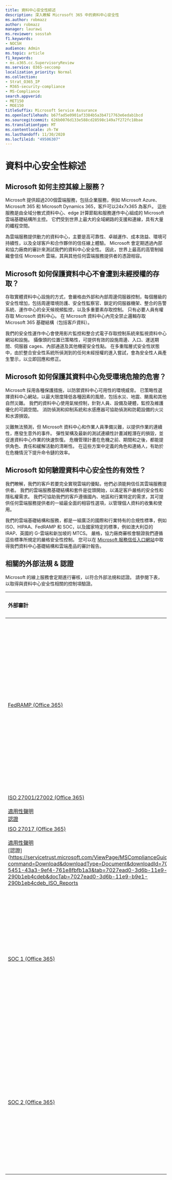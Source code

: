 ```yaml
---
title: 資料中心安全性綜述
description: 深入瞭解 Microsoft 365 中的資料中心安全性
ms.author: robmazz
author: robmazz
manager: laurawi
ms.reviewer: sosstah
f1.keywords:
- NOCSH
audience: Admin
ms.topic: article
f1_keywords:
- ms.o365.cc.SupervisoryReview
ms.service: O365-seccomp
localization_priority: Normal
ms.collection:
- Strat_O365_IP
- M365-security-compliance
- MS-Compliance
search.appverid:
- MET150
- MOE150
titleSuffix: Microsoft Service Assurance
ms.openlocfilehash: b67fad5e0901af3384b5a3b4717763e6edab1bcd
ms.sourcegitcommit: 626b0076d133e588cd28598c149a7f272fc18bae
ms.translationtype: MT
ms.contentlocale: zh-TW
ms.lasthandoff: 11/30/2020
ms.locfileid: "49506307"
---
```

# <a name="datacenter-security-overview"></a>資料中心安全性綜述

## <a name="how-does-microsoft-host-its-online-services"></a>Microsoft 如何主控其線上服務？

Microsoft 提供超過200個雲端服務，包括企業服務，例如 Microsoft Azure、Microsoft 365 和 Microsoft Dynamics 365，客戶可以24x7x365 為客戶。 這些服務是由全域分散式資料中心、edge 計算節點和服務運作中心組成的 Microsoft 雲端基礎結構所主控。 它們受到世界上最大的全域網路的支援和連線，具有大量的纖程空間。

為雲端服務提供動力的資料中心，主要是高可靠性、卓越運作、成本效益、環境可持續性，以及全球客戶和合作夥伴的信任線上體驗。 Microsoft 會定期透過內部和協力廠商的審計來測試我們的資料中心安全性。 因此，世界上最高的高管制組織會信任 Microsoft 雲端，其與其他任何雲端服務提供者的憑證相容。

## <a name="how-does-microsoft-protect-its-datacenters-from-unauthorized-access"></a>Microsoft 如何保護資料中心不會遭到未經授權的存取？

存取實體資料中心設施的方式，會嚴格由外部和內部周邊伺服器控制，每個層級的安全性增加，包括周邊環境防護、安全性監察官、鎖定的伺服器機架、整合的告警系統、運作中心的全天候視頻監控，以及多重要素存取控制。 只有必要人員有權存取 Microsoft 資料中心。 在 Microsoft 資料中心內完全禁止邏輯存取 Microsoft 365 基礎結構（包括客戶資料）。

我們的安全性運作中心會使用影片監控和整合式電子存取控制系統來監視資料中心網站和設施。 攝像頭的位置已策略性，可提供有效的設施周邊、入口、運送期間、伺服器 cages、內部通道及其他機密安全性點。 在多重階層式安全性狀態中，由於整合安全性系統所偵測到的任何未經授權的進入嘗試，會為安全性人員產生警示，以立即回應和修正。

## <a name="how-does-microsoft-protect-its-datacenters-from-environmental-hazards"></a>Microsoft 如何保護其資料中心免受環境危險的危害？

Microsoft 採用各種保護措施，以防禦資料中心可用性的環境威脅。 已策略性選擇資料中心網站，以最大限度降低各種因素的風險，包括水災、地震、颶風和其他自然災難。 我們的資料中心使用氣候控制，針對人員、設備及硬體，監控及維護優化的可調空間。 消防偵測和抑制系統和水感應器可協助偵測和防範設備的火災和水源損毀。

災難無法預測，但 Microsoft 資料中心和作業人員準備災難，以提供作業的連續性，應發生意外的事件。 彈性架構及最新的測試連續性計畫減輕潛在的損毀，並促進資料中心作業的快速恢復。 危機管理計畫在危機之前、期間和之後，都能提供角色、責任和緩解活動的清晰性。 在這些方案中定義的角色和連絡人，有助於在危機情況下提升命令鏈的效率。

## <a name="how-does-microsoft-verify-the-effectiveness-of-datacenter-security"></a>Microsoft 如何驗證資料中心安全性的有效性？

我們瞭解，我們的客戶若要完全實現雲端的優點，他們必須能夠信任其雲端服務提供者。 我們的雲端服務基礎結構和套件是從頭開始，以滿足客戶嚴格的安全性和隱私權需求。 我們可協助我們的客戶遵循國內、地區和行業特定的需求，其可提供任何雲端服務提供者的一組最全面的相容性選項，以管理個人資料的收集和使用。

我們的雲端基礎結構和服務，都是一組廣泛的國際和行業特有的合規性標準，例如 ISO、HIPAA、FedRAMP 和 SOC，以及國家特定的標準，例如澳大利亞的 IRAP、英國的 G-雲端和新加坡的 MTCS。 嚴格，協力廠商審核會驗證我們遵循這些標準所規定的嚴格安全性控制。 您可以在 [Microsoft 服務信任入口網站](https://servicetrust.microsoft.com/)中取得我們資料中心基礎結構和雲端產品的審計報告。

## <a name="related-external-regulations--certifications"></a>相關的外部法規 & 認證

Microsoft 的線上服務會定期進行審核，以符合外部法規和認證。 請參閱下表，以取得與資料中心安全性相關的控制項驗證。

| **外部審計** | **Section** | **最新報告日期** |
|:--------------------|:------------|:-----------------------|  
| [FedRAMP (Office 365) ](https://compliance.microsoft.com/compliancemanager) | PE-2：實體存取授權 <br> PE-3：實體存取控制 <br> PE-6：監控實體存取 <br> PE-11：緊急電源 <br> PE-13：防火防護 <br> PE-14：溫度和濕度控制 <br> PE-15：水源損毀防護 | 2020年9月24日 |
| [ISO 27001/27002 (Office 365) ](https://servicetrust.microsoft.com/ViewPage/MSComplianceGuideV3?command=Download&downloadType=Document&downloadId=d7864d4f-e053-4cc4-a964-fa526d07c3be&tab=7027ead0-3d6b-11e9-b9e1-290b1eb4cdeb&docTab=7027ead0-3d6b-11e9-b9e1-290b1eb4cdeb_ISO_Reports) <br><br> [適用性聲明](https://servicetrust.microsoft.com/ViewPage/MSComplianceGuide?command=Download&downloadType=Document&downloadId=8ee1e46b-2ada-4e7b-bb7d-4c55a8cb6fcd&docTab=4ce99610-c9c0-11e7-8c2c-f908a777fa4d_ISO_Reports) <br> [認證](https://servicetrust.microsoft.com/ViewPage/MSComplianceGuideV3?command=Download&downloadType=Document&downloadId=1e84a14a-2468-45ac-9412-5e53250d57ec&tab=7027ead0-3d6b-11e9-b9e1-290b1eb4cdeb&docTab=7027ead0-3d6b-11e9-b9e1-290b1eb4cdeb_ISO_Reports) | 11：實體和環境安全性 | 2020 年 2 月 22 日 |
| [ISO 27017 (Office 365) ](https://servicetrust.microsoft.com/ViewPage/MSComplianceGuideV3?command=Download&downloadType=Document&downloadId=d7864d4f-e053-4cc4-a964-fa526d07c3be&tab=7027ead0-3d6b-11e9-b9e1-290b1eb4cdeb&docTab=7027ead0-3d6b-11e9-b9e1-290b1eb4cdeb_ISO_Reports) <br><br> [適用性聲明](https://servicetrust.microsoft.com/ViewPage/MSComplianceGuide?command=Download&downloadType=Document&downloadId=8ee1e46b-2ada-4e7b-bb7d-4c55a8cb6fcd&docTab=4ce99610-c9c0-11e7-8c2c-f908a777fa4d_ISO_Reports) <br> [認證] (https://servicetrust.microsoft.com/ViewPage/MSComplianceGuideV3?command=Download&downloadType=Document&downloadId=70de0999-5451-43a3-9ef4-761e8fbfb1a3&tab=7027ead0-3d6b-11e9-b9e1-290b1eb4cdeb&docTab=7027ead0-3d6b-11e9-b9e1-290b1eb4cdeb_ISO_Reports | 11：實體和環境安全性 | 2020 年 2 月 22 日 |
| [SOC 1 (Office 365) ](https://servicetrust.microsoft.com/ViewPage/MSComplianceGuideV3?command=Download&downloadType=Document&downloadId=b07c0f7b-6bd5-4544-8255-7a5f14bf914a&tab=7027ead0-3d6b-11e9-b9e1-290b1eb4cdeb&docTab=7027ead0-3d6b-11e9-b9e1-290b1eb4cdeb_SOC_/_SSAE_16_Reports) | CA-39：資料中心存取控制 <br> CA-40：資料中心網路驗證 <br> CA-41：資料中心雙因素驗證 <br> CA-48：資料中心記錄 | 2019 年 9 月 30 日 |
| [SOC 2 (Office 365) ](https://servicetrust.microsoft.com/ViewPage/MSComplianceGuideV3?command=Download&downloadType=Document&downloadId=fa062990-e758-4ddc-ace3-7fb21a301d09&tab=7027ead0-3d6b-11e9-b9e1-290b1eb4cdeb&docTab=7027ead0-3d6b-11e9-b9e1-290b1eb4cdeb_SOC_/_SSAE_16_Rep-11e9-b9e1-290b1eb4cdeb_SOC_/_SSAE_16_Reports) | CA-39：資料中心存取控制 <br> CA-40：資料中心網路驗證 <br> CA-41：資料中心雙因素驗證 <br> CA-48：資料中心記錄 | 2019 年 9 月 30 日 |
